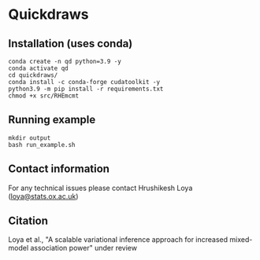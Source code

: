 # Quickdraws #

## Installation (uses conda) ##
```
conda create -n qd python=3.9 -y
conda activate qd
cd quickdraws/
conda install -c conda-forge cudatoolkit -y
python3.9 -m pip install -r requirements.txt 
chmod +x src/RHEmcmt 
```

## Running example ##
```
mkdir output
bash run_example.sh
```

## Contact information ##
For any technical issues please contact Hrushikesh Loya (loya@stats.ox.ac.uk)

## Citation ##
Loya et al., "A scalable variational inference approach for increased mixed-model association power" under review

